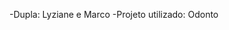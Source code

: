 -Dupla: Lyziane e Marco
-Projeto utilizado: Odonto

<!---
LyzianeeSantos/LyzianeeSantos is a ✨ special ✨ repository because its `README.md` (this file) appears on your GitHub profile.
You can click the Preview link to take a look at your changes.
--->
